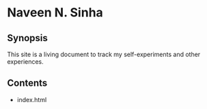 # Naveen N. Sinha

## Synopsis

This site is a living document to track my self-experiments and other experiences. 

## Contents

* index.html

